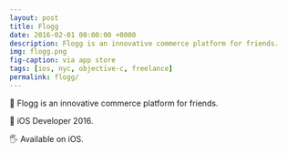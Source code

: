```yaml
---
layout: post
title: Flogg
date: 2016-02-01 00:00:00 +0000
description: Flogg is an innovative commerce platform for friends.
img: flogg.png
fig-caption: via app store
tags: [ios, nyc, objective-c, freelance]
permalink: flogg/
---
```


🔖 Flogg is an innovative commerce platform for friends.

🏨 iOS Developer 2016.

🖐 Available on iOS.